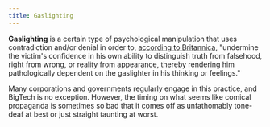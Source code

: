 ```yaml
---
title: Gaslighting
---
```


**Gaslighting** is a certain type of psychological manipulation that uses
contradiction and/or denial in order to, [according to
Britannica](https://www.britannica.com/topic/gaslighting), "undermine the
victim's confidence in his own ability to distinguish truth from falsehood,
right from wrong, or reality from appearance, thereby rendering him
pathologically dependent on the gaslighter in his thinking or feelings."

Many corporations and governments regularly engage in this practice, and
BigTech is no exception. However, the timing on what seems like comical
propaganda is sometimes so bad that it comes off as unfathomably tone-deaf at
best or just straight taunting at worst.
